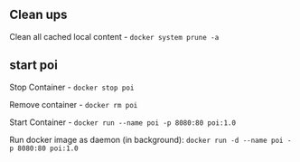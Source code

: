 ## Clean ups

Clean all cached local content - `docker system prune -a`

## start poi

Stop Container - `docker stop poi`

Remove container - `docker rm poi`

Start Container - `docker run --name poi -p 8080:80 poi:1.0`

Run docker image as daemon (in background): `docker run -d --name poi -p 8080:80 poi:1.0`